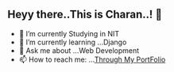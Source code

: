 ## Heyy there..This is Charan..! 👋 





- 🔭 I’m currently Studying in NIT
- 🌱 I’m currently learning ...Django
- 💬 Ask me about ...Web Development
- 📫 How to reach me: ...[Through My PortFolio](https://saicharan67.github.io/PortFolio/)

